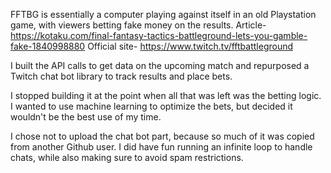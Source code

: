 FFTBG is essentially a computer playing against itself in an old Playstation game, with viewers betting fake money on the results.
Article- https://kotaku.com/final-fantasy-tactics-battleground-lets-you-gamble-fake-1840998880
Official site- https://www.twitch.tv/fftbattleground

I built the API calls to get data on the upcoming match and repurposed a Twitch chat bot library to track results and place bets.

I stopped building it at the point when all that was left was the betting logic.
I wanted to use machine learning to optimize the bets, but decided it wouldn't be the best use of my time.

I chose not to upload the chat bot part, because so much of it was copied from another Github user.
I did have fun running an infinite loop to handle chats, while also making sure to avoid spam restrictions.
